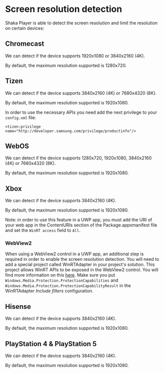 # Screen resolution detection

Shaka Player is able to detect the screen resolution and limit the resolution
on certain devices:

## Chromecast

We can detect if the device supports 1920x1080 or 3840x2160 (4K).

By default, the maximum resolution supported is 1280x720.

## Tizen

We can detect if the device supports 3840x2160 (4K) or 7680x4320 (8K).

By default, the maximum resolution supported is 1920x1080.

In order to use the necessary APIs you need add the next privilege to your
`config.xml` file:

`<tizen:privilege name="http://developer.samsung.com/privilege/productinfo"/>`

## WebOS

We can detect if the device supports 1280x720, 1920x1080, 3840x2160 (4K) or
7680x4320 (8K).

By default, the maximum resolution supported is 1920x1080.

## Xbox

We can detect if the device supports 3840x2160 (4K).

By default, the maximum resolution supported is 1920x1080.

Note: in order to use this feature in a UWP app, you must add the URI of your
web app in the ContentURIs section of the Package.appxmanifest file and set
the `WinRT access` field to `All`.

### WebView2

When using a WebView2 control in a UWP app, an additional step is required in
order to enable the screen resolution detection. You will need to add a special
project called WinRTAdapter in your project's solution. This project allows
WinRT APIs to be exposed in the WebView2 control.
You will find more information on this [here](https://learn.microsoft.com/en-us/microsoft-edge/webview2/how-to/winrt-from-js).
Make sure you put `Windows.Media.Protection.ProtectionCapabilities`
and `Windows.Media.Protection.ProtectionCapabilityResult` in the WinRTAdapter
_Include filters_ configuration.

## Hisense

We can detect if the device supports 3840x2160 (4K).

By default, the maximum resolution supported is 1920x1080.

## PlayStation 4 & PlayStation 5

We can detect if the device supports 3840x2160 (4K).

By default, the maximum resolution supported is 1920x1080.
